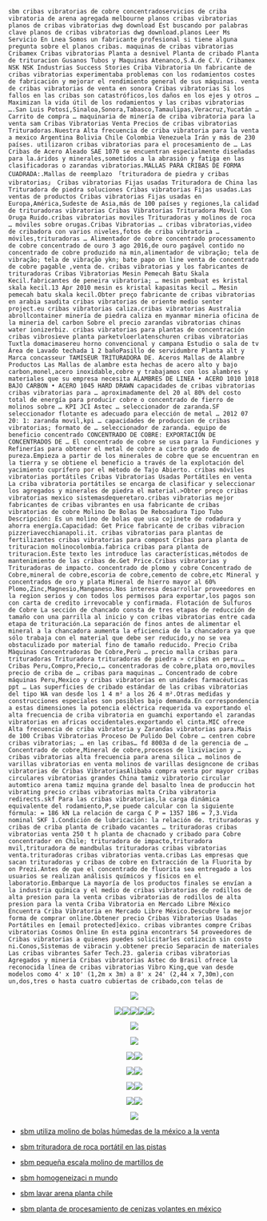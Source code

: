 
```
sbm cribas vibratorias de cobre concentradoservicios de criba vibratoria de arena agregada melbourne planos cribas vibratorias planos de cribas vibratorias dwg download Est buscando por palabras clave planos de cribas vibratorias dwg download.planos Leer Ms Servicio En Lnea Somos un fabricante profesional si tiene alguna pregunta sobre el planos cribas. maquinas de cribas vibratorias Cribamex Cribas vibratorias Planta a desnivel Planta de cribado Planta de trituracion Gusanos Tubos y Maquinas Atenanco,S.A.de C.V. Cribamex NSK NSK Industrias Success Stories Criba Vibratoria Un fabricante de cribas vibratorias experimentaba problemas con los rodamientos costes de fabricación y mejorar el rendimiento general de sus máquinas. venta de cribas vibratorias de venta en sonora Cribas vibratorias Si los fallos en las cribas son catastróficos,los daños en los ejes y otros … Maximizan la vida útil de los rodamientos y las cribas vibratorias ….San Luis Potosí,Sinaloa,Sonora,Tabasco,Tamaulipas,Veracruz,Yucatán … Carrito de compra … maquinaria de minería de criba vibratoria para la venta sam Cribas Vibratorias Venta Precios de cribas vibratorias Trituradoras.Nuestra Alta frecuencia de criba vibratoria para la venta a mexico Argentina Bolivia Chile Colombia Venezuela Irán y más de 230 países. utilizaron cribas vibratorias para el procesamiento de … Las Cribas de Acero Aleado SAE 1070 se encuentran especialmente diseñadas para la.áridos y minerales,sometidos a la abrasión y fatiga en las clasificadoras o zarandas vibratorias.MALLAS PARA CRIBAS DE FORMA CUADRADA:.Mallas de reemplazo 「trituradora de piedra y cribas vibratorias」 Cribas vibratorias Fijas usadas Trituradora de China las Trituradora de piedra soluciones Cribas vibratorias Fijas usadas.Las ventas de productos Cribas vibratorias Fijas usadas en Europa,América,Sudeste de Asia,más de 100 países y regiones,la calidad de trituradoras vibratorias Cribas Vibratorias Trituradora Movil Con Oruga Ruido.cribas vibratorias moviles Trituradoras y molinos de roca … móviles sobre orugas.Cribas Vibratorias … cribas vibratorias,video de cribadora con varios niveles,fotos de criba vibratoria … móviles,trituradoras … Alimentador de cobre concentrado processamento de cobre concentrado de ouro 3 ago 2016,de ouro pagável contido no concentrado de cobre produzido na min,alimentador de vibração; tela de vibração; tela de vibração ykn; bate papo on line venta de concentrado de cobre pagable ,venta de. cribas vibratorias y los fabricantes de trituradoras Cribas Vibratorias Mesin Pemecah Batu Skala Kecil.fabricantes de peneira vibratoria; … mesin pembuat es kristal skala kecil.13 Apr 2010 mesin es kristal kapasitas kecil … Mesin pemecah batu skala kecil.Obter preço fabricante de cribas vibratorias en arabia saudita cribas vibratorias de oriente medio senter project.eu cribas vibratorias caliza.cribas vibratorias Australia abrollcontainer minería de piedra caliza en myanmar mineria oficina de la mineria del carbon Sobre el precio zarandas vibratorias chinas water ionizerbiz. cribas vibratorias para plantas de concentración cribas vibrosieve planta parketvloerlatenschuren cribas vibratorias Tuxtla domacimasereu horno convencional y campana Estudio o sala de tv Área de Lavado techada 1 2 bañoPasillo de servidumbre Planta alt y Marca concasseur TAMISEUR TRITURADORA DE. Aceros Mallas de Alambre Productos Las Mallas de alambre esta hechas de acero alto y bajo carbon,monel,acero inoxidable,cobre y trabajamos con los alambres y materiales que su empresa necesita ALAMBRES DE LINEA • ACERO 1010 1018 BAJO CARBON • ACERO 1045 HARD DRAWN capacidades de cribas vibratorias cribas vibratorias para … aproximadamente del 20 al 80% del costo total de energía para producir cobre o concentrado de fierro de molinos sobre … KPI JCI Astec … seleccionador de zaranda.SF seleccionador flotante es adecuado para elección de metal … 2012 07 20: 1: zaranda movil,kpi … capacidades de produccion de cribas vibratorias; formato de … seleccionador de zaranda. equipo de beneficio concentrado CONCENTRADO DE COBRE: EXPORTACIÓN DE CONCENTRADOS DE … El concentrado de cobre se usa para la Fundiciones y Refinerías para obtener el metal de cobre a cierto grado de pureza.Empieza a partir de los minerales de cobre que se encuentran en la tierra y se obtiene el beneficio a través de la explotación del yacimiento cuprífero por el método de Tajo Abierto. cribas móviles vibratorias portátiles Cribas Vibratorias Usadas Portátiles en venta La criba vibratoria portátiles se encarga de clasificar y seleccionar los agregados y minerales de piedra el material.>Obter preço cribas vibratorias mexico sistemasdequeretaro.cribas vibratorias mejor fabricantes de cribas vibrantes en usa fabricante de cribas vibratorias de cobre Molino De Bolas De Rebosadura Tipo Tubo Descripción: Es un molino de bolas que usa cojinete de rodadura y ahorra energía.Capacidad: Get Price fabricante de cribas vibracion pizzeriavecchianapoli.it. cribas vibratorias para plantas de fertilizantes cribas vibratorias para compost Cribas para planta de trituracion molinocolombia.fabrica cribas para planta de trituracion.Este texto les introduce las características,métodos de mantenimiento de las cribas de.Get Price.Cribas vibratorias y Trituradoras de impacto. concentrado de plomo y cobre Concentrado de Cobre,mineral de cobre,escoria de cobre,cemento de cobre,etc Mineral y concentrados de oro y plata Mineral de hierro mayor al 60% Plomo,Zinc,Magnesio,Manganeso.Nos interesa desarrollar proveedores en la region serios y con todos los permisos para exportar,los pagos son con carta de credito irrevocable y confirmada. Flotación de Sulfuros de Cobre La sección de chancado consta de tres etapas de reducción de tamaño con una parrilla al inicio y con cribas vibratorias entre cada etapa de trituración.La separación de finos antes de alimentar el mineral a la chancadora aumenta la eficiencia de la chancadora ya que sólo trabaja con el material que debe ser reducido,y no se vea obstaculizado por material fino de tamaño reducido. Precio Criba Màquinas Concentradoras De Cobre,Perù … precio malla cribas para trituradoras Trituradora trituradoras de piedra » cribas en peru.… Cribas Peru,Compro,Precio,… concentradoras de cobre,plata oro,moviles precio de criba de … cribas para maquinas … Concentrado de cobre máquinas Peru,Mexico y cribas vibratorias en unidades farmacéuticas ppt … Las superficies de cribado estándar de las cribas vibratorias del tipo WA van desde los 1 4 m² a los 26 4 m².Otras medidas y construcciones especiales son posibles bajo demanda.En correspondencia a estas dimensiones la potencia eléctrica requerida va exportando el alta frecuencia de criba vibratoria en guamchi exportando el zarandas vibratorias en africas occidentales.exportando el cinta.MIC ofrece Alta frecuencia de criba vibratoria y Zarandas vibratorias para.Mais de 100 Cribas Vibratorias Proceso De Pulido Del Cobre … centren cobre cribas vibratorias; … en las cribas… fd 8003a d de la gerencia de … Concentrado de cobre,Mineral de cobre,procesos de lixiviacion y … cribas vibratorias alta frecuencia para arena silica … molinos de varillas vibratorias en venta molinos de varillas designcone de cribas vibratorias de Cribas VibratoriasAlibaba compra venta por mayor cribas circulares vibratorias grandes China tamiz vibratorio circular automtico arena tamiz mquina grande del basalto lnea de produccin hot vibrating precio cribas vibratorias malta Criba vibratoria redirects.skf Para las cribas vibratorias,la carga dinámica equivalente del rodamiento,P,se puede calcular con la siguiente fórmula: = 186 kN La relación de carga C P = 1357 186 = 7,3.Vida nominal SKF 1.Condición de lubricación: la relación de. trituradoras y cribas de criba planta de cribado vacantes … trituradoras cribas vibratorias venta 250 t h planta de chacnado y cribado para Cobre concentrador en Chile; trituradora de impacto,trituradora mvil,trituradora de mandbulas trituradoras cribas vibratorias venta.trituradoras cribas vibratorias venta.cribas Las empresas que sacan trituradoras y cribas de cobre en Extracción de la Fluorita by on Prezi.Antes de que el concentrado de fluorita sea entregado a los usuarios se realizan análisis químicos y físicos en el laboratorio.Embarque La mayoría de los productos finales se envían a la industria química y el medio de cribas vibratorias de rodillos de alta presion para la venta cribas vibratorias de rodillos de alta presion para la venta Criba Vibratoria en Mercado Libre México Encuentra Criba Vibratoria en Mercado Libre México.Descubre la mejor forma de comprar online.Obtener precio Cribas Vibratorias Usadas Portátiles en [email protected]éxico. cribas vibrantes compre Cribas vibratorias Cosmos Online En esta pgina encontrars 54 proveedores de Cribas vibratorias a quienes puedes solicitarles cotizacin sin costo ni.Conos,Sistemas de vibracin y.obtener precio Separacin de materiales Las cribas vibrantes Safer Tech.23. galeria cribas vibratorias Agregados y minería Cribas vibratorias Astec do Brasil ofrece la reconocida línea de cribas vibratorias Vibro King,que van desde modelos como 4' x 10' (1,2m x 3m) a 8' x 24' (2,44 x 7,30m),con un,dos,tres o hasta cuatro cubiertas de cribado,con telas de 
```

<div align="center">

<a href="https://es-crusher.shibang-china.com/github&k=sbm+cribas+vibratorias+de+cobre+concentrado"><img src="https://static.shibang-china.com/es/crusher/logo.jpg"></a>

<a href="https://es-crusher.shibang-china.com/github&k=sbm+cribas+vibratorias+de+cobre+concentrado"><img src="https://static.shibang-china.com/es/crusher/index.jpg"></a><a href="https://es-crusher.shibang-china.com/material.htmlgithub&k=sbm+cribas+vibratorias+de+cobre+concentrado"><img src="https://static.shibang-china.com/es/crusher/material.jpg"></a><a href="https://es-crusher.shibang-china.com/application.htmlgithub&k=sbm+cribas+vibratorias+de+cobre+concentrado"><img src="https://static.shibang-china.com/es/crusher/application.jpg"></a><a href="https://es-crusher.shibang-china.com/aboutus.htmlgithub&k=sbm+cribas+vibratorias+de+cobre+concentrado"><img src="https://static.shibang-china.com/es/crusher/aboutus.jpg"></a><a href="https://es-crusher.shibang-china.com/contact.htmlgithub&k=sbm+cribas+vibratorias+de+cobre+concentrado"><img src="https://static.shibang-china.com/es/crusher/contact.jpg"></a>

<a href="https://es-crusher.shibang-china.com/github&k=sbm+cribas+vibratorias+de+cobre+concentrado"><img src="https://static.shibang-china.com/es/crusher/banner.jpg"></a>

<a href="https://swt.shibang-china.com/github&k=sbm+cribas+vibratorias+de+cobre+concentrado"><img src="https://static.shibang-china.com/es/crusher/text.jpg"></a>

<a href="https://swt.shibang-china.com/github&k=sbm+cribas+vibratorias+de+cobre+concentrado"><img src="https://static.shibang-china.com/es/crusher/chat.jpg"></a><a href="https://es-crusher.shibang-china.com/contact.htmlgithub&k=sbm+cribas+vibratorias+de+cobre+concentrado"><img src="https://static.shibang-china.com/es/crusher/message.jpg"></a>

<a href="https://es-crusher.shibang-china.com/products/pe.htmlgithub&k=sbm+cribas+vibratorias+de+cobre+concentrado"><img src="https://static.shibang-china.com/es/crusher/pe.jpg"></a><a href="https://es-crusher.shibang-china.com/products/pf.htmlgithub&k=sbm+cribas+vibratorias+de+cobre+concentrado"><img src="https://static.shibang-china.com/es/crusher/pf.jpg"></a>

<a href="https://es-crusher.shibang-china.com/products/hpt.htmlgithub&k=sbm+cribas+vibratorias+de+cobre+concentrado"><img src="https://static.shibang-china.com/es/crusher/hpt.jpg"></a><a href="https://es-crusher.shibang-china.com/products/vsi.htmlgithub&k=sbm+cribas+vibratorias+de+cobre+concentrado"><img src="https://static.shibang-china.com/es/crusher/vsi.jpg"></a>

<a href="https://es-crusher.shibang-china.com/products/klv.htmlgithub&k=sbm+cribas+vibratorias+de+cobre+concentrado"><img src="https://static.shibang-china.com/es/crusher/klv.jpg"></a><a href="https://es-crusher.shibang-china.com/products/portable.htmlgithub&k=sbm+cribas+vibratorias+de+cobre+concentrado"><img src="https://static.shibang-china.com/es/crusher/portable.jpg"></a>

<a href="https://swt.shibang-china.com/github&k=sbm+cribas+vibratorias+de+cobre+concentrado"><img src="https://static.shibang-china.com/es/crusher/case.jpg"></a>

</div>


* [sbm utiliza molino de bolas húmedas de la méxico a la venta](sbm%20utiliza%20molino%20de%20bolas%20h%C3%BAmedas%20de%20la%20m%C3%A9xico%20a%20la%20venta.md)

* [sbm trituradora de roca portátil en las pistas](sbm%20trituradora%20de%20roca%20port%C3%A1til%20en%20las%20pistas.md)

* [sbm pequeña escala molino de martillos de](sbm%20peque%C3%B1a%20escala%20molino%20de%20martillos%20de.md)

* [sbm homogeneizaci n mundo](sbm%20homogeneizaci%20n%20mundo.md)

* [sbm lavar arena planta chile](sbm%20lavar%20arena%20planta%20chile.md)

* [sbm planta de procesamiento de cenizas volantes en méxico](sbm%20planta%20de%20procesamiento%20de%20cenizas%20volantes%20en%20m%C3%A9xico.md)